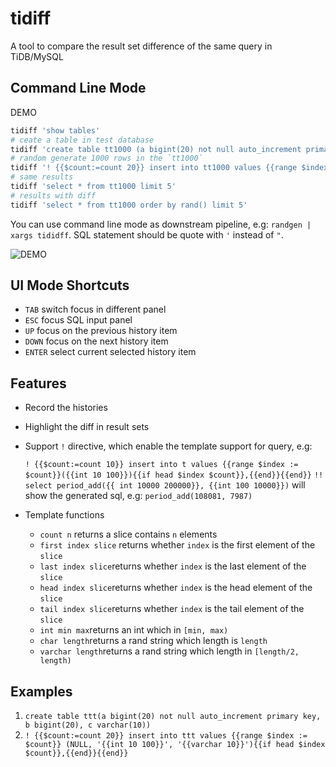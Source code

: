 # tidiff

A tool to compare the result set difference of the same query in TiDB/MySQL

## Command Line Mode

DEMO

```sh
tidiff 'show tables'
# ceate a table in test database
tidiff 'create table tt1000 (a bigint(20) not null auto_increment primary key, b varchar(20) not null, c bigint(20))'
# random generate 1000 rows in the `tt1000`
tidiff '! {{$count:=count 20}} insert into tt1000 values {{range $index := $count}} (NULL, "{{varchar 20}}", "{{int 100000 100000000}}"){{if head $index $count}},{{end}}{{end}}'
# same results
tidiff 'select * from tt1000 limit 5'
# results with diff
tidiff 'select * from tt1000 order by rand() limit 5'
```

You can use command line mode as downstream pipeline, e.g: `randgen | xargs tididff`. SQL statement should be quote with `'` instead of `"`.

![DEMO](./media/demo.png)

## UI Mode Shortcuts

- `TAB` switch focus in different panel
- `ESC` focus SQL input panel
- `UP`  focus on the previous history item
- `DOWN` focus on the next history item
- `ENTER` select current selected history item

## Features

- Record the histories
- Highlight the diff in result sets
- Support `!` directive, which enable the template support for query, e.g:

    `! {{$count:=count 10}} insert into t values {{range $index := $count}}({{int 10 100}}){{if head $index $count}},{{end}}{{end}}`
    `!! select period_add({{ int 10000 200000}}, {{int 100 10000}})` will show the generated sql, e.g: `period_add(108081, 7987)`
    
- Template functions

    - `count n` returns a slice contains `n` elements
    - `first index slice` returns whether `index` is the first element of the `slice`
    - `last index slice`returns whether `index` is the last element of the `slice`
    - `head index slice`returns whether `index` is the head element of the `slice`
    - `tail index slice`returns whether `index` is the tail element of the `slice`
    - `int min max`returns an int which in `[min, max)`
    - `char length`returns a rand string which length is `length`
    - `varchar length`returns a rand string which length in `[length/2, length)`
    
## Examples

1. `create table ttt(a bigint(20) not null auto_increment primary key, b bigint(20), c varchar(10))`
2. `! {{$count:=count 20}} insert into ttt values {{range $index := $count}} (NULL, '{{int 10 100}}', '{{varchar 10}}'){{if head $index $count}},{{end}}{{end}}`